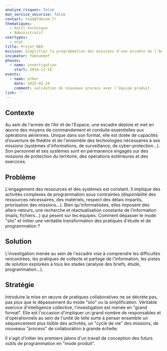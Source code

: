 ```yaml
---
analyse_risques: false
mon_service_securise: false
contact: team@fabnum.fr
thematiques:
  - Outil technique
  - Administratif
usertypes:
  - etat
title: Projet NEO
mission: Simplifier la programmation des missions d'une escadre de l'AAE
incubator: fabnumdef
phases:
  - name: investigation
    start: 2024-11-18
events:
  - name: other
    date: 2025-02-24
    comment: validation de nouveaux process avec l'équipe produit
link: ''
---
```

## Contexte

Au sein de l'armée de l'Air et de l'Espace, une escadre déploie et met en œuvre des moyens de commandement et conduite essentielles aux
opérations aériennes. Unique dans son format, elle est
dotée de capacités d’ouverture de théâtre et de l'ensemble des
technologies nécessaires à ses missions (systèmes d'informations, de surveillance, de cyber-protection...).
Son personnel et ses systèmes sont en permanence
engagés sur des missions de protection du territoire,
des opérations extérieures et des exercices.

## Problème

L'engagement des ressources et des systèmes est constant. Il implique des activités complexes de programmation sous contraintes (disponibilité des ressources nécessaires, des matériels, respect des délais impartis, priorisation des missions...). Bien qu'informatisées, elles imposent des allers-retours, une recherche et réactualisation constante de l'information (mails, fichiers...) qui pèsent sur les équipes. Comment dépasser le mode "silo" et initier une véritable transformation des pratiques d'étude et de programmation ?

## Solution

L'investigation menée au sein de l'escadre vise à comprendre les difficultés rencontrées, les pratiques de collecte et partage de l'information, les pistes de solution explorées à tous les stades (analyse des briefs, étude, programmation...).

## Stratégie

Introduire la mise en œuvre de pratiques collaboratives ne se décrète pas, pas plus que le dépassement du mode "silo" ou la simplification. Véritable exercice d'intelligence collective, l'investigation est menée en "grand format". Elle est l'occasion d'impliquer un grand nombre de responsables et d'opérationnels au sein de l'unité de telle sorte à penser ensemble un séquencement plus lisible des activités, un "cycle de vie" des missions, de nouveaux "process" de collaboration à grande échelle.

Il s'agit d'initier les premiers jalons d'un travail de conception des futurs outils de programmation en "mode produit".
